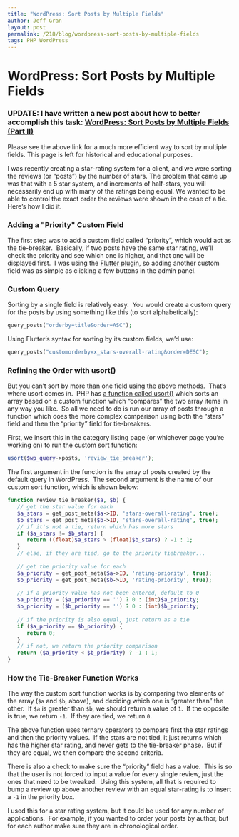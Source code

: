 ```yaml
---
title: "WordPress: Sort Posts by Multiple Fields"
author: Jeff Gran
layout: post
permalink: /218/blog/wordpress-sort-posts-by-multiple-fields
tags: PHP WordPress
---
```

# WordPress: Sort Posts by Multiple Fields

### UPDATE: I have written a new post about how to better accomplish this task: [WordPress: Sort Posts by Multiple Fields (Part II)][1]

 [1]: /262/blog/wordpress-sort-posts-by-multiple-fields-part-ii

Please see the above link for a much more efficient way to sort by multiple fields. This page is left for historical and educational purposes.

I was recently creating a star-rating system for a client, and we were sorting the reviews (or “posts”) by the number of stars. The problem that came up was that with a 5 star system, and increments of half-stars, you will necessarily end up with many of the ratings being equal. We wanted to be able to control the exact order the reviews were shown in the case of a tie. Here’s how I did it.

### Adding a "Priority" Custom Field

The first step was to add a custom field called “priority”, which would act as the tie-breaker.  Basically, if two posts have the same star rating, we’ll check the priority and see which one is higher, and that one will be displayed first.  I was using the [Flutter plugin][2], so adding another custom field was as simple as clicking a few buttons in the admin panel.

 [2]: http://flutter.freshout.us/ "Flutter WordPress Plugin Homepage"

### Custom Query

Sorting by a single field is relatively easy.  You would create a custom query for the posts by using something like this (to sort alphabetically):

~~~~ php
query_posts("orderby=title&order=ASC");
~~~~

Using Flutter’s syntax for sorting by its custom fields, we’d use:

~~~~ php
query_posts("customorderby=x_stars-overall-rating&order=DESC");
~~~~

### Refining the Order with usort()

But you can’t sort by more than one field using the above methods.  That’s where usort comes in.  PHP has [a function called usort()][3] which sorts an array based on a custom function which “compares” the two array items in any way you like.  So all we need to do is run our array of posts through a function which does the more complex comparison using both the “stars” field and then the “priority” field for tie-breakers.

 [3]: http://us2.php.net/manual/en/function.usort.php "PHP Manual: usort"

First, we insert this in the category listing page (or whichever page you’re working on) to run the custom sort function:

~~~~ php
usort($wp_query->posts, 'review_tie_breaker');
~~~~

The first argument in the function is the array of posts created by the default query in WordPress.  The second argument is the name of our custom sort function, which is shown below:

~~~~ php
function review_tie_breaker($a, $b) {
   // get the star value for each 
   $a_stars = get_post_meta($a->ID, 'stars-overall-rating', true);
   $b_stars = get_post_meta($b->ID, 'stars-overall-rating', true);
   // if it's not a tie, return which has more stars
   if ($a_stars != $b_stars) {
      return ((float)$a_stars > (float)$b_stars) ? -1 : 1;
   }
   // else, if they are tied, go to the priority tiebreaker...
 
   // get the priority value for each
   $a_priority = get_post_meta($a->ID, 'rating-priority', true);
   $b_priority = get_post_meta($b->ID, 'rating-priority', true);
 
   // if a priority value has not been entered, default to 0
   $a_priority = ($a_priority == '') ? 0 : (int)$a_priority;
   $b_priority = ($b_priority == '') ? 0 : (int)$b_priority;
 
   // if the priority is also equal, just return as a tie
   if ($a_priority == $b_priority) {
      return 0;
   }
   // if not, we return the priority comparison
   return ($a_priority < $b_priority) ? -1 : 1;
}
~~~~

### How the Tie-Breaker Function Works

The way the custom sort function works is by comparing two elements of the array (`$a` and `$b`, above), and deciding which one is “greater than” the other.  If `$a` is greater than `$b`, we should return a value of `1`.  If the opposite is true, we return `-1`.  If they are tied, we return `0`. 

The above function uses ternary operators to compare first the star ratings and then the priority values.  If the stars are not tied, it just returns which has the higher star rating, and never gets to the tie-breaker phase.  But if they are equal, we then compare the second criteria.

There is also a check to make sure the “priority” field has a value.  This is so that the user is not forced to input a value for every single review, just the ones that need to be tweaked.  Using this system, all that is required to bump a review up above another review with an equal star-rating is to insert a `-1` in the priority box.

I used this for a star rating system, but it could be used for any number of applications.  For example, if you wanted to order your posts by author, but for each author make sure they are in chronological order.
